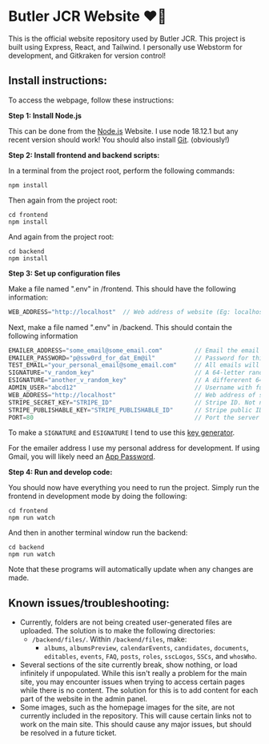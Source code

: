 # Butler JCR Website ❤️💛

This is the official website repository used by Butler JCR. This project is built using Express, React, and Tailwind. I personally use Webstorm for development, and Gitkraken for version control!


## Install instructions:
To access the webpage, follow these instructions:

**Step 1: Install Node.js**

This can be done from the [Node.js](https://nodejs.org/en/) Website. I use node 18.12.1 but any recent version 
should work! You should also install [Git](https://git-scm.com/). (obviously!)

**Step 2: Install frontend and backend scripts:**

In a terminal from the project root, perform the following commands:

```
npm install
```
Then again from the project root:
```
cd frontend 
npm install
```
And again from the project root:
```
cd backend 
npm install
```

**Step 3: Set up configuration files**

Make a file named ".env" in /frontend. This should have the following information:
```js
WEB_ADDRESS="http://localhost"  // Web address of website (Eg: localhost). Used for generating sitemap.
```

Next, make a file named ".env" in /backend. This should contain the following information
```js
EMAILER_ADDRESS="some_email@some_email.com"         // Email the email verification will send from
EMAILER_PASSWORD="p@ssw0rd_for_dat_Em@il"           // Password for this email (or API password) 
TEST_EMAIL="your_personal_email@some_email.com"     // All emails will be sent here if filled in
SIGNATURE="v_random_key"                            // A 64-letter random key
ESIGNATURE="another_v_random_key"                   // A differerent 64-letter random key
ADMIN_USER="abcd12"                                 // Username with full admin access
WEB_ADDRESS="http://localhost"                      // Web address of site
STRIPE_SECRET_KEY="STRIPE_ID"                       // Stripe ID. Not needed as payments currently disabled.
STRIPE_PUBLISHABLE_KEY="STRIPE_PUBLISHABLE_ID"      // Stripe public ID. Not needed as payments currently disabled.
PORT=80                                             // Port the server should run from
```
To make a `SIGNATURE` and `ESIGNATURE` I tend to use this [key generator](https://www.grc.com/passwords.htm).

For the emailer address I use my personal address for development. If using Gmail, you will likely need an [App Password](https://support.google.com/accounts/answer/185833?hl=en).

**Step 4: Run and develop code:**

You should now have everything you need to run the project. Simply run the frontend in development mode by doing the following:
```
cd frontend 
npm run watch
```
And then in another terminal window run the backend:
```
cd backend 
npm run watch
```
Note that these programs will automatically update when any changes are made.

## Known issues/troubleshooting:
- Currently, folders are not being created user-generated files are uploaded. The solution is to make the 
following directories:
  - `/backend/files/`. Within `/backend/files`, make:
    - `albums`, `albumsPreview`, `calendarEvents`, `candidates`, `documents`, `editables`, `events`, `FAQ`, `posts`,
`roles`, `sscLogos`, `SSCs`, and `whosWho`.
- Several sections of the site currently break, show nothing, or load infinitely if unpopulated. While this isn't
really a problem for the main site, you may encounter issues when trying to access certain pages while there is
no content. The solution for this is to add content for each part of the website in the admin panel.
- Some images, such as the homepage images for the site, are not currently included in the repository. This will cause
certain links not to work on the main site. This should cause any major issues, but should be resolved in a future
ticket.